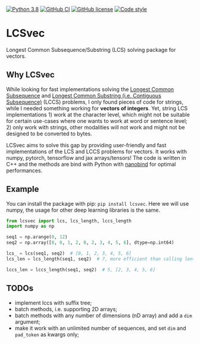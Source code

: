 [![Python 3.8](https://img.shields.io/badge/python-3.8+-blue.svg)](https://www.python.org/downloads/release/)
[![GitHub CI](https://github.com/Natooz/LCSvec/actions/workflows/tests.yml/badge.svg)](https://github.com/Natooz/LCSvec/actions/workflows/tests.yml)
[![GitHub license](https://img.shields.io/github/license/Natooz/LCSvec.svg)](https://github.com/Natooz/LCSvec/blob/main/LICENSE)
[![Code style](https://img.shields.io/badge/code%20style-ruff-000000.svg)](https://github.com/astral-sh/ruff)

# LCSvec

Longest Common Subsequence/Substring (LCS) solving package for vectors.

## Why LCSvec

While looking for fast implementations solving the [Longest Common Subsequence](https://wikipedia.org/wiki/Longest_common_subsequence) and [Longest Common Substring (i.e. Contiguous Subsequence)](https://wikipedia.org/wiki/Longest_common_substring) (LCCS) problems, I only found pieces of code for strings, while I needed something working for **vectors of integers**.
Yet, string LCS implementations 1) work at the character level, which might not be suitable for certain use-cases where one wants to work at word or sentence level; 2) only work with strings, other modalities will not work and might not be designed to be converted to bytes.

LCSvec aims to solve this gap by providing user-friendly and fast implementations of the LCS and LCCS problems for vectors. It works with numpy, pytorch, tensorflow and jax arrays/tensors!
The code is written in C++ and the methods are bind with Python with [nanobind](https://github.com/wjakob/nanobind) for optimal performances.

## Example

You can install the package with pip: `pip install lcsvec`.
Here we will use numpy, the usage for other deep learning libraries is the same.

```Python
from lcsvec import lcs, lcs_length, lccs_length
import numpy as np

seq1 = np.arange(0, 12)
seq2 = np.array([8, 0, 1, 2, 8, 2, 3, 4, 5, 6], dtype=np.int64)

lcs_ = lcs(seq1, seq2)  # [0, 1, 2, 3, 4, 5, 6]
lcs_len = lcs_length(seq1, seq2)  # 7, more efficient than calling len(lcs(seq1, seq2))

lccs_len = lccs_length(seq1, seq2)  # 5, [2, 3, 4, 5, 6]
```

## TODOs

* implement lccs with suffix tree;
* batch methods, i.e. supporting 2D arrays;
* batch methods with any number of dimensions (nD array) and add a `dim` argument;
* make it work with an unlimited number of sequences, and set `dim` and `pad_token` as kwargs only;
